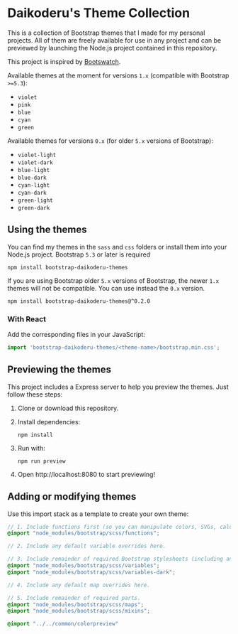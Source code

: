 # Daikoderu's Theme Collection

This is a collection of Bootstrap themes that I made for my personal projects.
All of them are freely available for use in any project and can be previewed
by launching the Node.js project contained in this repository.

This project is inspired by [Bootswatch](https://bootswatch.com/).

Available themes at the moment for versions `1.x` (compatible with Bootstrap `>=5.3`):

*   `violet`
*   `pink`
*   `blue`
*   `cyan`
*   `green`

Available themes for versions `0.x` (for older `5.x` versions of Bootstrap):

*   `violet-light`
*   `violet-dark`
*   `blue-light`
*   `blue-dark`
*   `cyan-light`
*   `cyan-dark`
*   `green-light`
*   `green-dark`


## Using the themes

You can find my themes in the `sass` and `css` folders or install them into your Node.js
project. Bootstrap `5.3` or later is required

```
npm install bootstrap-daikoderu-themes
```

If you are using Bootstrap older `5.x` versions of Bootstrap, the newer `1.x` themes will not be compatible.
You can use instead the `0.x` version.

```
npm install bootstrap-daikoderu-themes@^0.2.0
```

### With React

Add the corresponding files in your JavaScript:

```js
import 'bootstrap-daikoderu-themes/<theme-name>/bootstrap.min.css';
```


## Previewing the themes

This project includes a Express server to help you preview the themes. Just follow these steps:

1.  Clone or download this repository.
2.  Install dependencies:

    ```
    npm install
    ```

3.  Run with:

    ```
    npm run preview
    ```
    
4.  Open http://localhost:8080 to start previewing!


## Adding or modifying themes

Use this import stack as a template to create your own theme:

```scss
// 1. Include functions first (so you can manipulate colors, SVGs, calc, etc).
@import "node_modules/bootstrap/scss/functions";

// 2. Include any default variable overrides here.

// 3. Include remainder of required Bootstrap stylesheets (including any separate color mode stylesheets).
@import "node_modules/bootstrap/scss/variables";
@import "node_modules/bootstrap/scss/variables-dark";

// 4. Include any default map overrides here.

// 5. Include remainder of required parts.
@import "node_modules/bootstrap/scss/maps";
@import "node_modules/bootstrap/scss/mixins";

@import "../../common/colorpreview"
```
